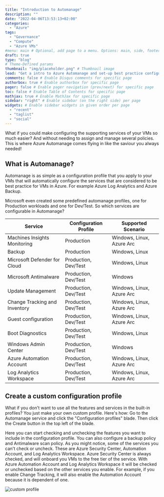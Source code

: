 ```yaml
---
title: "Introduction to Automanage"
description: ""
date: "2022-04-06T13:53:13+02:00"
categories:
  - "Azure"
tags:
  - "Governance"
  - "Compute"
  - "Azure VMs"
#menu: main # Optional, add page to a menu. Options: main, side, footer
draft: true
type: "blog"
# Theme-Defined params
thumbnail: "img/placeholder.png" # Thumbnail image
lead: "Get a intro to Azure Automanage and set-up best practice configuration for you new and existing VMs." # Lead text
comments: false # Enable Disqus comments for specific page
authorbox: true # Enable authorbox for specific page
pager: false # Enable pager navigation (prev/next) for specific page
toc: false # Enable Table of Contents for specific page
mathjax: true # Enable MathJax for specific page
sidebar: "right" # Enable sidebar (on the right side) per page
widgets: # Enable sidebar widgets in given order per page
  - "recent"
  - "taglist"
  - "social"
---
```


What if you could make configuring the supporting services of your VMs so much easier? And without needing to assign and manage several policies. This is where Azure Automanage comes flying in like the saviour you always needed!

## What is Automanage?

Automanage is as simple as a configuration profile that you apply to your VMs that will automatically configure the services that are considered to be best practice for VMs in Azure. For example Azure Log Analytics and Azure Backup.

Microsoft even created some predefined automanage profiles, one for Production workloads and one for Dev/Test. So which services are configurable in Automanage?

| Service                       | Configuration Profile | Supported Scenario        |
|-------------------------------|-----------------------|---------------------------|
| Machines Insights Monitoring  | Production            | Windows, Linux, Azure Arc |
| Backup                        | Production            | Windows, Linux            |
| Microsoft Defender for Cloud  | Production, Dev/Test  | Windows, Linux            |
| Microsoft Antimalware         | Production, Dev/Test  | Windows                   |
| Update Management             | Production, Dev/Test  | Windows, Linux, Azure Arc |
| Change Tracking and Inventory | Production, Dev/Test  | Windows, Linux, Azure Arc |
| Guest configuration           | Production, Dev/Test  | Windows, Linux, Azure Arc |
| Boot Diagnostics              | Production, Dev/Test  | Windows, Linux            |
| Windows Admin Center          | Production, Dev/Test  | Windows                   |
| Azure Automation Account      | Production, Dev/Test  | Windows, Linux, Azure Arc |
| Log Analytics Workspace       | Production, Dev/Test  | Windows, Linux, Azure Arc |

## Create a custom configuration profile

What if you don't want to use all the features and services in the built-in profiles? You just make your own custom profile. Here's how: Go to the Automanage service and click the "Configuration profiles" blade. Then click the Create button in the top left of the blade.

Here you can start checking and unchecking the features you want to include in the configuration profile. You can also configure a backup policy and Antimalware scan policy. As you might notice, some of the services you can't check or uncheck. These are Azure Security Center, Automation Account, and Log Analytics Workspace. Azure Security Center is always checked, and will onboard you VMs to the free tier of the service. With Azure Automation Account and Log Analytics Workspace it will be checked or unchecked based on the other services you enable. For example, if you enable Change Tracking, it will also enable the Automation Account because it is dependent of one.

![custom profile](/img/Custom-Profile.PNG)